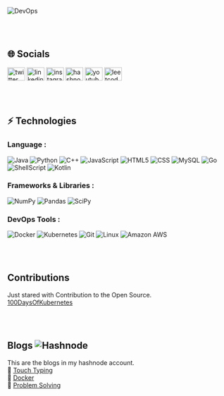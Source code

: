 ![DevOps](https://github.com/ronak-pal1/ronak-pal1/assets/98758085/18cc5146-fa10-4ec9-8640-b15ba34c6bf5)

<br><br>

## 🌐 Socials

<a href="https://twitter.com/ronak_pal1" target="blank"><img align="center" src="https://raw.githubusercontent.com/rahuldkjain/github-profile-readme-generator/master/src/images/icons/Social/twitter.svg" alt="twitter link" height="30" width="40" /></a>
<a href="https://www.linkedin.com/in/ronak-paul-2975b01b6/" target="blank"><img align="center" src="https://raw.githubusercontent.com/rahuldkjain/github-profile-readme-generator/master/src/images/icons/Social/linked-in-alt.svg" alt="linkedin link" height="30" width="40" /></a>
<a href="https://instagram.com/ronak_pal1" target="blank"><img align="center" src="https://raw.githubusercontent.com/rahuldkjain/github-profile-readme-generator/master/src/images/icons/Social/instagram.svg" alt="instagram link" height="30" width="40" /></a>
<a href="https://hashnode.com/@ronakpal1" target="blank"><img align="center" src="https://raw.githubusercontent.com/rahuldkjain/github-profile-readme-generator/master/src/images/icons/Social/hashnode.svg" alt="hashnode link" height="30" width="40" /></a>
<a href="https://www.youtube.com/@CodaGo" target="blank"><img align="center" src="https://raw.githubusercontent.com/rahuldkjain/github-profile-readme-generator/master/src/images/icons/Social/youtube.svg" alt="youtube channel link" height="30" width="40" /></a>
<a href="https://www.leetcode.com/ronak_pal1/" target="blank"><img align="center" src="https://raw.githubusercontent.com/rahuldkjain/github-profile-readme-generator/master/src/images/icons/Social/leet-code.svg" alt="leetcode link" height="30" width="40" /></a>

<br><br>

## ⚡ Technologies

### Language :
![Java](https://img.shields.io/badge/-java-E34A86?style=flat-square&logo=openjdk)
![Python](https://img.shields.io/badge/-Python-black?style=flat-square&logo=Python)
![C++](https://img.shields.io/badge/-C++-00599C?style=flat-square&logo=c)
![JavaScript](https://img.shields.io/badge/-JavaScript-black?style=flat-square&logo=javascript)
![HTML5](https://img.shields.io/badge/-HTML5-E34F26?style=flat-square&logo=html5&logoColor=white)
![CSS](https://img.shields.io/badge/CSS-239120?&style=for-the-badge&logo=css3&logoColor=white)
![MySQL](https://img.shields.io/badge/-MySQL-black?style=flat-square&logo=mysql)
![Go](https://img.shields.io/badge/Go-00ADD8?style=for-the-badge&logo=go&logoColor=white)
![ShellScript](https://img.shields.io/badge/Shell_Script-121011?style=for-the-badge&logo=gnu-bash&logoColor=white)
![Kotlin](https://img.shields.io/badge/kotlin-%237F52FF.svg?style=for-the-badge&logo=kotlin&logoColor=white)
<br>
### Frameworks & Libraries :
![NumPy](https://img.shields.io/badge/numpy-%23013243.svg?style=for-the-badge&logo=numpy&logoColor=white)
![Pandas](https://img.shields.io/badge/pandas-%23150458.svg?style=for-the-badge&logo=pandas&logoColor=white)
![SciPy](https://img.shields.io/badge/SciPy-%230C55A5.svg?style=for-the-badge&logo=scipy&logoColor=%white)
<br>
### DevOps Tools :
![Docker](https://img.shields.io/badge/-Docker-black?style=flat-square&logo=docker)
![Kubernetes](https://img.shields.io/badge/kubernetes-%23326ce5.svg?style=for-the-badge&logo=kubernetes&logoColor=white)
![Git](https://img.shields.io/badge/-Git-black?style=flat-square&logo=git)
![Linux](https://img.shields.io/badge/Linux-FCC624?style=for-the-badge&logo=linux&logoColor=black)
![Amazon AWS](https://img.shields.io/badge/Amazon_AWS-FF9900?style=for-the-badge&logo=amazonaws&logoColor=white)

<br><br>

## Contributions
Just stared with Contribution to the Open Source.<br/>
[100DaysOfKubernetes](https://100daysofkubernetes.io/overview.html)

<br><br>

## Blogs  ![Hashnode](https://img.shields.io/badge/Hashnode-2962FF?style=for-the-badge&logo=hashnode&logoColor=white)
This are the blogs in my hashnode account. <br/>
🔷 [Touch Typing](https://codago.hashnode.dev/touch-typing-learn-to-type-faster) <br/>
🔷 [Docker](https://codago.hashnode.dev/docker) <br/>
🔷 [Problem Solving](https://codago.hashnode.dev/problem-solving-think-apply-and-build) <br/>


